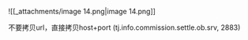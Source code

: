 ![[_attachments/image 14.png|image 14.png]]

不要拷贝url，直接拷贝host+port (tj.info.commission.settle.ob.srv, 2883)